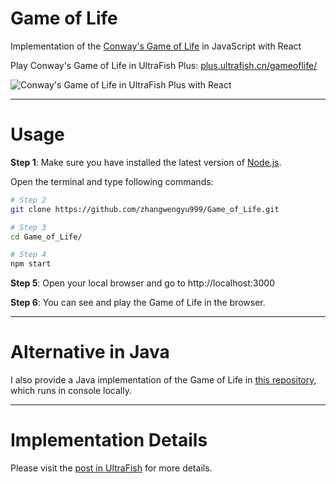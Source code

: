 # Game of Life
Implementation of the [Conway's Game of Life](https://en.wikipedia.org/wiki/Conway%27s_Game_of_Life) in JavaScript with React

Play Conway's Game of Life in UltraFish Plus: [plus.ultrafish.cn/gameoflife/](https://plus.ultrafish.cn/gameoflife/)

![Conway's Game of Life in UltraFish Plus with React](https://src.ultrafish.cn/storage/GOL-UltraFish_Plus.png)

---

# Usage

**Step 1**: Make sure you have installed the latest version of [Node.js](https://nodejs.org/en/).

Open the terminal and type following commands:

```bash
# Step 2
git clone https://github.com/zhangwengyu999/Game_of_Life.git

# Step 3
cd Game_of_Life/

# Step 4
npm start
```

**Step 5**: Open your local browser and go to http://localhost:3000

**Step 6**: You can see and play the Game of Life in the browser.

---

# Alternative in Java

I also provide a Java implementation of the Game of Life in [this repository](https://github.com/zhangwengyu999/Data_Structure_and_Algorithm/tree/main/Algorithms/Game_of_Life), which runs in console locally.

---

# Implementation Details

Please visit the [post in UltraFish](https://ultrafish.cn/2022/08/05/game-of-life-implementation/) for more details.
